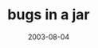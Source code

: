 ---
layout: base.njk
title : 'bugs in a jar' 
view_title : 'bugs in a jar' 
year : '2003' 
date : '2003-08-04' 
img_file : '/drawing/bugsinajar.png' 
html_file : 'bugsinajar' 
next_html : 'welcometomyworld2.html' 
year_order : '116' 
permalink : "title/{{html_file}}.html"
---